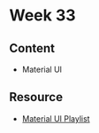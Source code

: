 # Week 33

## Content

- Material UI

## Resource

- [Material UI Playlist](https://www.youtube.com/watch?v=0KEpWHtG10M&list=PL4cUxeGkcC9gjxLvV4VEkZ6H6H4yWuS58&index=1)
